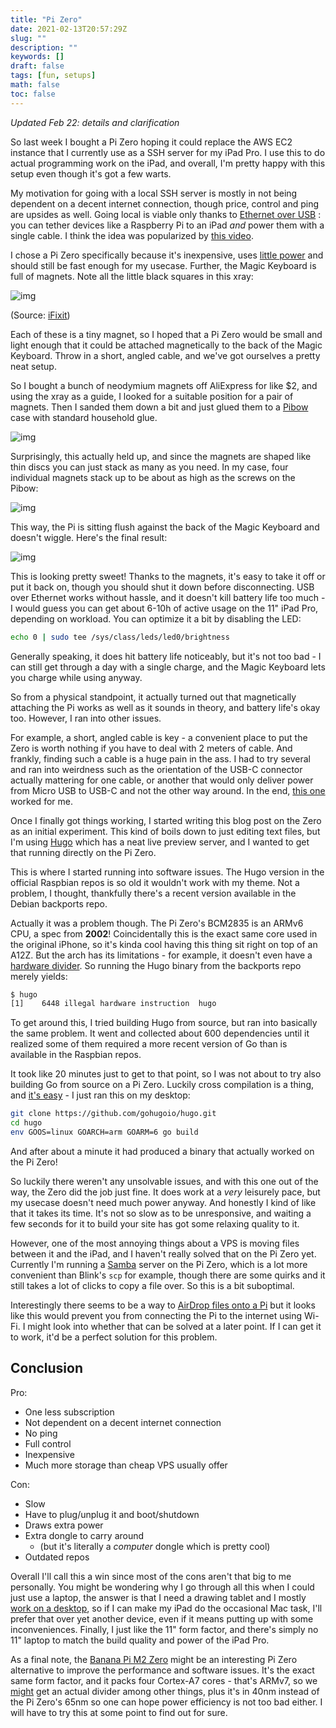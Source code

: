 ```yaml
---
title: "Pi Zero"
date: 2021-02-13T20:57:29Z
slug: ""
description: ""
keywords: []
draft: false
tags: [fun, setups]
math: false
toc: false
---
```


*Updated Feb 22: details and clarification*

So last week I bought a Pi Zero hoping it could replace the AWS EC2 instance that I currently use as a SSH server for my iPad Pro. I use this to do actual programming work on the iPad, and overall, I'm pretty happy with this setup even though it's got a few warts.

My motivation for going with a local SSH server is mostly in not being dependent on a decent internet connection, though  price, control and ping are upsides as well. Going local is viable only thanks to [Ethernet over USB](https://marcelwiget.blog/2018/12/02/tether-rpi-to-ipad-pro-via-ethernet-over-usb-c/)
: you can tether devices like a Raspberry Pi to an iPad *and* power them with a single cable. I think the idea was popularized by [this video](https://youtu.be/IR6sDcKo3V8).



I chose a Pi Zero specifically because it's inexpensive, uses [little power](https://www.jeffgeerling.com/blogs/jeff-geerling/raspberry-pi-zero-power) and should still be fast enough for my usecase. Further, the Magic Keyboard is full of magnets. Note all the little black squares in this xray:

![img](https://valkyrie.cdn.ifixit.com/media/2020/05/07123026/MagicKeyboard_X_watermarked-scaled.jpg)

(Source: [iFixit](https://ifixit.com/News/41291/dang-the-ipad-pro-magic-keyboard-looks-cool-in-x-rays))

Each of these is a tiny magnet, so I hoped that a Pi Zero would be small and light enough that it could be attached magnetically to the back of the Magic Keyboard. Throw in a short, angled cable, and we've got ourselves a pretty neat setup.

So I bought a bunch of neodymium magnets off AliExpress for like $2, and using the xray as a guide, I looked for a suitable position for a pair of magnets. Then I sanded them down a bit and just glued them to a [Pibow](https://shop.pimoroni.com/products/pibow-zero-w) case with standard household glue.

![img](../glue.jpg)

Surprisingly, this actually held up, and since the magnets are shaped like thin discs you can just stack as many as you need. In my case, four individual magnets stack up to be about as high as the screws on the Pibow:

![img](../height.jpg)

This way, the Pi is sitting flush against the back of the Magic Keyboard and doesn't wiggle. Here's the final result:

![img](../placed.jpg)

This is looking pretty sweet! Thanks to the magnets, it's easy to take it off or put it back on, though you should shut it down before disconnecting. USB over Ethernet works without hassle, and it doesn't kill battery life too much - I would guess you can get about 6-10h of active usage on the 11" iPad Pro, depending on workload. You can optimize it a bit by disabling the LED:

```bash
echo 0 | sudo tee /sys/class/leds/led0/brightness
```

Generally speaking, it does hit battery life noticeably, but it's not too bad - I can still get through a day with a single charge, and the Magic Keyboard lets you charge while using anyway.

So from a physical standpoint, it actually turned out that magnetically attaching the Pi works as well as it sounds in theory, and battery life's okay too. However, I ran into other issues. 

For example, a short, angled cable is key - a convenient place to put the Zero is worth nothing if you have to deal with 2 meters of cable. And frankly, finding such a cable is a huge pain in the ass. I had to try several and ran into weirdness such as the orientation of the USB-C connector actually mattering for one cable, or another that would only deliver power from Micro USB to USB-C and not the other way around. In the end, [this one](https://www.amazon.de/-/en/Duttek-Adapter-MacBook-Android-Devices-black/dp/B078163B16/) worked for me.

Once I finally got things working, I started writing this blog post on the Zero as an initial experiment. This kind of boils down to just editing text files, but I'm using [Hugo](https://gohugo.io) which has a neat live preview server, and I wanted to get that running directly on the Pi Zero.

This is where I started running into software issues. The Hugo version in the official Raspbian repos is so old it wouldn't work with my theme. Not a problem, I thought, thankfully there's a recent version available in the Debian backports repo. 

Actually it was a problem though. The Pi Zero's BCM2835 is an ARMv6 CPU, a spec from **2002**! Coincidentally this is the exact same core used in the original iPhone, so it's kinda cool having this thing sit right on top of an A12Z. But the arch has its limitations - for example, it doesn't even have a [hardware divider](https://blog.regehr.org/archives/793). So running the Hugo binary from the backports repo merely yields:

```bash
$ hugo
[1]    6448 illegal hardware instruction  hugo
```

To get around this, I tried building Hugo from source, but ran into basically the same problem. It went and collected about 600 dependencies until it realized some of them required a more recent version of Go than is available in the Raspbian repos.

It took like 20 minutes just to get to that point, so I was not about to try also building Go from source on a Pi Zero. Luckily cross compilation is a thing, and [it's easy](https://www.thepolyglotdeveloper.com/2017/04/cross-compiling-golang-applications-raspberry-pi/) - I just ran this on my desktop:

```bash
git clone https://github.com/gohugoio/hugo.git
cd hugo
env GOOS=linux GOARCH=arm GOARM=6 go build
```

And after about a minute it had produced a binary that actually worked on the Pi Zero!

So luckily there weren't any unsolvable issues, and with this one out of the way, the Zero did the job just fine. It does work at a *very* leisurely pace, but my usecase doesn't need much power anyway. And honestly I kind of like that it takes its time. It's not so slow as to be unresponsive, and waiting a few seconds for it to build your site has got some relaxing quality to it.

However, one of the most annoying things about a VPS is moving files between it and the iPad, and I haven't really solved that on the Pi Zero yet. Currently I'm running a [Samba](https://www.samba.org) server on the Pi Zero, which is a lot more convenient than Blink's `scp` for example, though there are some quirks and it still takes a lot of clicks to copy a file over. So this is a bit suboptimal.

Interestingly there seems to be a way to [AirDrop files onto a Pi](https://owlink.org/2019/05/16/howto-use-airdrop-on-raspberry-pi-3.html) but it looks like this would prevent you from connecting the Pi to the internet using Wi-Fi. I might look into whether that can be solved at a later point. If I can get it to work, it'd be a perfect solution for this problem.

## Conclusion

Pro:

* One less subscription
* Not dependent on a decent internet connection
* No ping
* Full control
* Inexpensive
* Much more storage than cheap VPS usually offer

Con:

* Slow
* Have to plug/unplug it and boot/shutdown
* Draws extra power
* Extra dongle to carry around
	* (but it's literally a *computer* dongle which is pretty cool)
* Outdated repos

Overall I'll call this a win since most of the cons aren't that big to me personally. You might be wondering why I go through all this when I could just use a laptop, the answer is that I need a drawing tablet and I mostly [work on a desktop](../setups/), 
so if I can make my iPad do the occasional Mac task, I'll prefer that over yet another device, even if it means putting up with some inconveniences. Finally, I just like the 11" form factor, and there's simply no 11" laptop to match the build quality and power of the iPad Pro.

As a final note, the [Banana Pi M2 Zero](http://wiki.banana-pi.org/Banana_Pi_BPI-M2_ZERO) 
might be an interesting Pi Zero alternative to improve the performance and software issues. It's the exact same form factor, and it packs four Cortex-A7 cores - that's ARMv7, so we [might](https://en.wikipedia.org/wiki/ARM_architecture#Arithmetic_instructions) 
get an actual divider among other things, plus it's in 40nm instead of the Pi Zero's 65nm so one can hope power efficiency is not too bad either. I will have to try this at some point to find out for sure.

